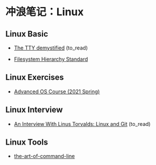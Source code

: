 # 冲浪笔记：Linux

## Linux Basic

- [The TTY demystified][b1] (to_read)
- [Filesystem Hierarchy Standard][b2]

  [b1]: http://www.linusakesson.net/programming/tty/index.php
  [b2]: https://www.pathname.com/fhs/pub/fhs-2.3.html

## Linux Exercises

- [Advanced OS Course (2021 Spring)][e1]

  [e1]: https://github.com/chyyuu/aos_course_info

## Linux Interview

- [An Interview With Linus Torvalds: Linux and Git][i1] (to_read)

  [i1]: https://www.tag1consulting.com/blog/interview-linus-torvalds-linux-and-git

## Linux Tools

- [the-art-of-command-line][t1]

  [t1]: https://github.com/jlevy/the-art-of-command-line
